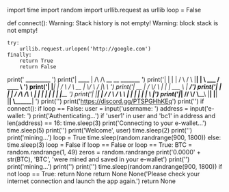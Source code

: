 import time
import random
import urllib.request as urllib
loop = False

def connect():
Warning: Stack history is not empty!
Warning: block stack is not empty!

    try:
        urllib.request.urlopen('http://google.com')
    finally:
        return True
        return False


print(' _________ ')
print('|  ____   |           /\\      /\\        __   __            _______ ')
print('| |    |  |          /  \\    /  \\      |__| |  \\  ___     /  ____ \\ ')
print('| |___|  _|         /    \\  /    \\      __  |   \\/   \\   /  |____\\ \\ ')
print('|  __   |_         /      \\/      \\    |  | |   ___   \\ |   _______/')
print('| |  |_   |       /    /\\    /\\    \\   |  | |  |   |  | |  |________   ')
print('| |____|  |      /    /  \\  /  \\    \\  |  | |  |   |  |  \\         |')
print('|_________|     /____/    \\/    \\____\\ |__| |__|   |__|   \\________|  ')
print('')
print('https://discord.gg/PTSPGHhKEq')
print('')
if connect():
    if loop == False:
        user = input('username: ')
        address = input('e-wallet: ')
        print('Authenticating...')
        if 'user1' in user and 'bc1' in address and len(address) == 16:
            time.sleep(3)
            print('Connecting to your e-wallet...')
            time.sleep(5)
            print('')
            print('Welcome', user)
            time.sleep(2)
            print('')
            print('mining...')
            loop = True
            time.sleep(random.randrange(900, 1800))
        else:
            time.sleep(3)
            loop = False
        if loop == False or loop == True:
            BTC = random.randrange(1, 49)
            zeros = random.randrange
            print('0.0000' + str(BTC), 'BTC', 'were mined and saved in your e-wallet')
            print('')
            print('mining...')
            print('')
            print('')
            time.sleep(random.randrange(900, 1800))
            if not loop == True:
                return None
            return None
        None('Please check your internet connection and launch the app again.')
        return None
